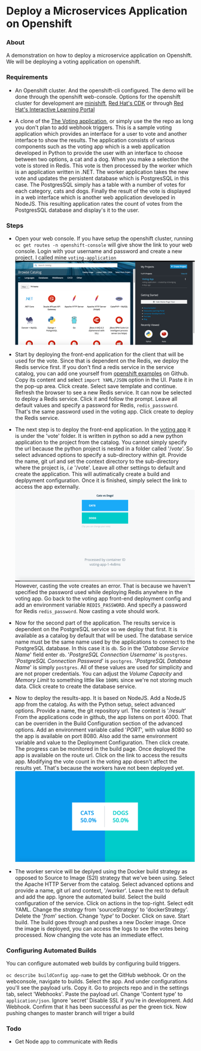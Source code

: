 # Deploy a Microservices Application on Openshift

### About
A demonstration on how to deploy a microservice application on Openshift. We will be deploying a voting application on openshift.

### Requirements
* An Openshift cluster. And the openshift-cli configured. The demo will be done through the openshift web-console. Options for the openshift cluster for development are [minishift](https://www.okd.io/minishift/), [Red Hat's CDK](https://developers.redhat.com/products/cdk/overview) or through [Red Hat's Interactive Learning Portal](https://learn.openshift.com/playgrounds)

* A clone of the [The Voting application](https://github.com/richardgreg/example-voting-application), or simply use the the repo as long you don't plan to add webhook triggers. This is a sample voting application which provides an interface for a user to vote and another interface to show the results. The application consists of various components such as the voting app which is a web application developed in Python to provide the user with an interface to choose between two options, a cat and a dog. When you make a selection the vote is stored in Redis. This vote is then processed by the worker which is an application written in .NET. The worker application takes the new vote and updates the persistent database which is PostgresSQL in this case. The PostgresSQL simply has a table with a number of votes for each category, cats and dogs. Finally the result of the vote is displayed in a web interface which is another web application developed in NodeJS. This resulting application rates the count of votes from the PostgresSQL database and display's it to the user.

### Steps
* Open your web console. If you have setup the openshift cluster, running `oc get routes -n openshift-console` will give show the link to your web console. Login with your username and password and create a new project. I called mine `voting-application`
![result screenshot](./assets/web-console.png)

* Start by deploying the front-end application for the client that will be used for the vote. Since that is dependent on the Redis, we deploy the Redis service first. If you don't find a redis service in the service catalog, you can add one yourself from [openshift examples](https://github.com/openshift/origin/blob/master/examples/db-templates/redis-ephemeral-template.json) on Github. Copy its content and select `import YAML/JSON` option in the UI. Paste it in the pop-up area. Click create. Select save template and continue. Refresh the browser to see a new Redis service. It can now be selected to deploy a Redis service. Click it and follow the prompt. Leave all default values and specify a password for Redis, `redis_passsword`. That's the same password used in the voting app. Click create to deploy the Redis service.

* The next step is to deploy the front-end application. In the [voting app](https://github.com/richardgreg/example-voting-application) it is under the 'vote' folder. It is written in python so add a new python application to the project from the catalog. You cannot simply specify the url because the python project is nested in a folder called '/_vote_'. So select advanced options to specify a sub-directory within git. Provide the name, git url and set the context directory to the sub-directory where the project is, _i.e_ '/vote'. Leave all other settings to default and create the application. This will autimatically create a build and deplpyment configuration. Once it is finished, simply select the link to access the app externally.
![vote screenshot](./assets/vote.png)
However, casting the vote creates an error. That is because we haven't specified the password used while deploying Redis anywhere in the voting app. Go back to the voting app front-end deployment config and add an environment variable `REDIS_PASSWORD`. And specify a password for Redis `redis_password`. Now casting a vote should work.

* Now for the second part of the application. The results service is dependent on the PostgreSQL service so we deploy that first. It is available as a catalog by default that will be used. The database service name must be the same name used by the applications to connect to the PostgreSQL database. In this case it is `db`. So in the '_Database Service Name_' field enter `db`. '_PostgreSQL Connection Username_' is `postgres`. '_PostgreSQL Connection Password_' is `postgres`. '_PostgreSQL Database Name_' is simply `postgres`. All of these values are used for simplicity and are not proper credentials. You can adjust the _Volume Capacity_ and _Memory Limit_ to something little like `100Mi` since we're not storing much data. Click create to create the database service.

* Now to deploy the results-app. It is based on NodeJS. Add a NodeJS app from the catalog. As with the Python setup, select advanced options. Provide a name, the git repository url. The context is '_/result_' From the applications code in github, the app listens on port 4000. That can be overriden in the Build Configuration section of the advanced options. Add an environment variable called '_PORT_', with value 8080 so the app is available on port 8080. Also add the same environment variable and value to the Deployment Configuration. Then click create. The progress can be monitored in the build page. Once deployed the app is available on the route url. Click on the link to access the results app. Modifying the vote count in the voting app doesn't affect the results yet. That's because the workers have not been deployed yet.
![result screenshot](./assets/result.png)

* The worker service will be deplyed using the Docker build strategy as opposed to Source to Image (S2I) strategy that we've been using. Select the Apache HTTP Server from the catalog. Select advanced options and provide a name, git url and context, '_/worker_'. Leave the rest to default and add the app. Ignore the automated build. Select the build configuration of the service. Click on actions in the top-right. Select edit YAML. Change the _strategy_ from 'sourceStrategy' to 'dockerStrategy'. Delete the '_from_' section. Change '_type_' to Docker. Click on save. Start build. The build goes through and pushes a new Docker image. Once the image is deployed, you can access the logs to see the votes being processed. Now changing the vote has an immediate effect.

### Configuring Automated Builds
You can configure automated web builds by configuring build triggers.

`oc describe buildConfig app-name` to get the GitHub webhook.
Or on the webconsole, navigate to builds. Select the app. And under configurations you'll
see the payload urls. Copy it. Go to projects repo and in the settings tab, select 'Webhooks'.
Paste the payload url. Change 'Content type' to `application/json`. Ignore 'secret' Disable SSL if you're in development. Add Webhook. Confirm that it has been successful as per the green tick. Now pushing changes to master branch will triger a build

### Todo
* Get Node app to communicate with Redis

